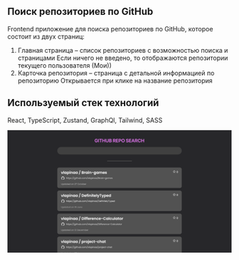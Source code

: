 ## Поиск репозиториев по GitHub

Frontend приложение для поиска репозиториев по GitHub, которое состоит из двух страниц:

1. Главная страница – список репозиториев с возможностью поиска и страницами
   Если ничего не введено, то отображаются репозитории текущего пользователя (Мои))
3. Карточка репозитория – страница с детальной информацией по репозиторию
   Открывается при клике на название репозитория

## Используемый стек технологий 
 React, TypeScript, Zustand, GraphQl, Tailwind, SASS

![alt text](image.png)

